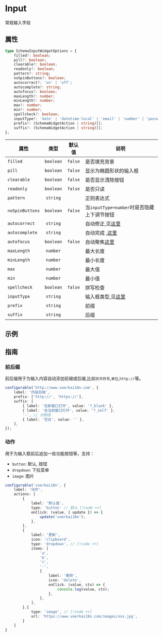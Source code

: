 # Input

常规输入字段

## 属性

```ts
type SchemaInputWidgetOptions = {
    filled?: boolean;
    pill?: boolean;
    clearable?: boolean;
    readonly?: boolean;
    pattern?: string;
    noSpinButtons?: boolean;
    autocorrect?: 'on' | 'off';
    autocomplete?: string;
    autofocus?: boolean;
    maxLength?: number;
    minLength?: number;
    max?: number;
    min?: number;
    spellcheck?: boolean;
    inputType?: 'date' | 'datetime-local' | 'email' | 'number' | 'password' | 'search' | 'tel' | 'text' | 'time' | 'url';
    prefix?: (SchemaWidgetAction | string)[];
    suffix?: (SchemaWidgetAction | string)[];
};
```

| 属性            |   类型    | 默认值  | 说明                                                                                                         |
| --------------- | :-------: | :-----: | ------------------------------------------------------------------------------------------------------------ |
| `filled`        | `boolean` | `false` | 是否填充背景                                                                                                 |
| `pill`          | `boolean` | `false` | 显示为椭圆形状的输入框                                                                                       |
| `clearable`     | `boolean` | `false` | 是否显示清除按钮                                                                                             |
| `readonly`      | `boolean` | `false` | 是否只读                                                                                                     |
| `pattern`       | `string`  |         | 正则表达式                                                                                                   |
| `noSpinButtons` | `boolean` | `false` | 当`inputType=number`时是否隐藏上下调节按钮                                                                   |
| `autocorrect`   | `string`  |         | 自动修正,见[这里](https://developer.mozilla.org/zh-CN/docs/Web/HTML/Reference/Global_attributes/autocorrect) |
| `autocomplete`  | `string`  |         | 自动完成 ,[这里](https://developer.mozilla.org/zh-CN/docs/Web/HTML/Reference/Attributes/autocomplete)        |
| `autofocus`     | `boolean` | `false` | 自动聚焦[这里](https://developer.mozilla.org/zh-CN/docs/Web/HTML/Reference/Global_attributes/autofocus)      |
| `maxLength`     | `number`  |         | 最大长度                                                                                                     |
| `minLength`     | `number`  |         | 最小长度                                                                                                     |
| `max`           | `number`  |         | 最大值                                                                                                       |
| `min`           | `number`  |         | 最小值                                                                                                       |
| `spellcheck`    | `boolean` | `false` | 拼写检查                                                                                                     |
| `inputType`     | `string`  |         | 输入框类型,见[这里](https://developer.mozilla.org/zh-CN/docs/Web/HTML/Reference/Global_attributes/inputmode) |
| `prefix`        | `string`  |         | 前缀                                                                                                         |
| `suffix`        | `string`  |         | 后缀                                                                                                         |

## 示例

<demo html="autoform/widgets/input.html"/>

## 指南

### 前后缀

前后缀用于为输入内容自动添加前缀或后缀,比如`货币符号`,`单位`,`http://`等。

```ts
configurable('http://www.voerkai18n.com', {
    label: '内容后缀',
    prefix: ['http://', 'https://'],
    suffix: [
        { label: '在新窗口打开', value: '?_blank' },
        { label: '在当前窗口打开', value: '?_self' },
        '-', // 分割线
        { label: '空白', value: '' },
    ],
});
```

### 动作

用于为输入框前后追加一些功能按钮等，支持：

-   `button`: 默认, 按钮
-   `dropdown`: 下拉菜单
-   `image`: 图片

```ts
configurable('voerkai18n', {
    label: '动作',
    actions: [
        {
            label: '默认值',
            type: 'button' // 默认 [!code ++]
            onClick: (value, { update }) => {
                update('voerkai18n');
            },
        },
        {
            label: '更新',
            icon: 'clipboard',
            type: 'dropdown', // [!code ++]
            items: [
                'a',
                'b',
                'c',
                '-',
                {
                    label: '删除',
                    icon: 'delete',
                    onClick: (value, ctx) => {
                        console.log(value, ctx);
                    },
                },
            ],
        },{
            type: 'image', // [!code ++]
            url: 'https://www.voerkai18n.com/images/xxx.jpg',
        }
    ]
}
```
